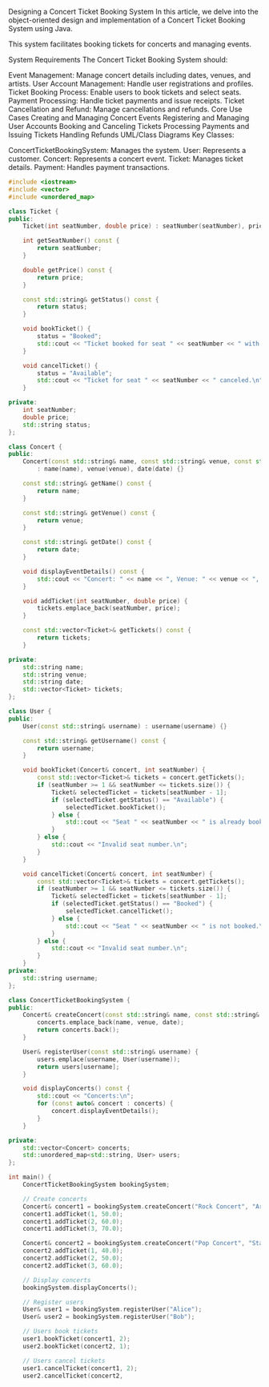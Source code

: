 Designing a Concert Ticket Booking System
In this article, we delve into the object-oriented design and implementation of a Concert Ticket Booking System using Java.

This system facilitates booking tickets for concerts and managing events.

System Requirements
The Concert Ticket Booking System should:

Event Management: Manage concert details including dates, venues, and artists.
User Account Management: Handle user registrations and profiles.
Ticket Booking Process: Enable users to book tickets and select seats.
Payment Processing: Handle ticket payments and issue receipts.
Ticket Cancellation and Refund: Manage cancellations and refunds.
Core Use Cases
Creating and Managing Concert Events
Registering and Managing User Accounts
Booking and Canceling Tickets
Processing Payments and Issuing Tickets
Handling Refunds
UML/Class Diagrams
Key Classes:

ConcertTicketBookingSystem: Manages the system.
User: Represents a customer.
Concert: Represents a concert event.
Ticket: Manages ticket details.
Payment: Handles payment transactions.

```cpp
#include <iostream>
#include <vector>
#include <unordered_map>

class Ticket {
public:
    Ticket(int seatNumber, double price) : seatNumber(seatNumber), price(price), status("Available") {}

    int getSeatNumber() const {
        return seatNumber;
    }

    double getPrice() const {
        return price;
    }

    const std::string& getStatus() const {
        return status;
    }

    void bookTicket() {
        status = "Booked";
        std::cout << "Ticket booked for seat " << seatNumber << " with price $" << price << ".\n";
    }

    void cancelTicket() {
        status = "Available";
        std::cout << "Ticket for seat " << seatNumber << " canceled.\n";
    }

private:
    int seatNumber;
    double price;
    std::string status;
};

class Concert {
public:
    Concert(const std::string& name, const std::string& venue, const std::string& date)
        : name(name), venue(venue), date(date) {}

    const std::string& getName() const {
        return name;
    }

    const std::string& getVenue() const {
        return venue;
    }

    const std::string& getDate() const {
        return date;
    }

    void displayEventDetails() const {
        std::cout << "Concert: " << name << ", Venue: " << venue << ", Date: " << date << "\n";
    }

    void addTicket(int seatNumber, double price) {
        tickets.emplace_back(seatNumber, price);
    }

    const std::vector<Ticket>& getTickets() const {
        return tickets;
    }

private:
    std::string name;
    std::string venue;
    std::string date;
    std::vector<Ticket> tickets;
};

class User {
public:
    User(const std::string& username) : username(username) {}

    const std::string& getUsername() const {
        return username;
    }

    void bookTicket(Concert& concert, int seatNumber) {
        const std::vector<Ticket>& tickets = concert.getTickets();
        if (seatNumber >= 1 && seatNumber <= tickets.size()) {
            Ticket& selectedTicket = tickets[seatNumber - 1];
            if (selectedTicket.getStatus() == "Available") {
                selectedTicket.bookTicket();
            } else {
                std::cout << "Seat " << seatNumber << " is already booked.\n";
            }
        } else {
            std::cout << "Invalid seat number.\n";
        }
    }

    void cancelTicket(Concert& concert, int seatNumber) {
        const std::vector<Ticket>& tickets = concert.getTickets();
        if (seatNumber >= 1 && seatNumber <= tickets.size()) {
            Ticket& selectedTicket = tickets[seatNumber - 1];
            if (selectedTicket.getStatus() == "Booked") {
                selectedTicket.cancelTicket();
            } else {
                std::cout << "Seat " << seatNumber << " is not booked.\n";
            }
        } else {
            std::cout << "Invalid seat number.\n";
        }
    }
private:
    std::string username;
};

class ConcertTicketBookingSystem {
public:
    Concert& createConcert(const std::string& name, const std::string& venue, const std::string& date) {
        concerts.emplace_back(name, venue, date);
        return concerts.back();
    }

    User& registerUser(const std::string& username) {
        users.emplace(username, User(username));
        return users[username];
    }

    void displayConcerts() const {
        std::cout << "Concerts:\n";
        for (const auto& concert : concerts) {
            concert.displayEventDetails();
        }
    }

private:
    std::vector<Concert> concerts;
    std::unordered_map<std::string, User> users;
};

int main() {
    ConcertTicketBookingSystem bookingSystem;

    // Create concerts
    Concert& concert1 = bookingSystem.createConcert("Rock Concert", "Arena A", "2022-03-15");
    concert1.addTicket(1, 50.0);
    concert1.addTicket(2, 60.0);
    concert1.addTicket(3, 70.0);

    Concert& concert2 = bookingSystem.createConcert("Pop Concert", "Stadium B", "2022-04-20");
    concert2.addTicket(1, 40.0);
    concert2.addTicket(2, 50.0);
    concert2.addTicket(3, 60.0);

    // Display concerts
    bookingSystem.displayConcerts();

    // Register users
    User& user1 = bookingSystem.registerUser("Alice");
    User& user2 = bookingSystem.registerUser("Bob");

    // Users book tickets
    user1.bookTicket(concert1, 2);
    user2.bookTicket(concert2, 1);

    // Users cancel tickets
    user1.cancelTicket(concert1, 2);
    user2.cancelTicket(concert2, 
